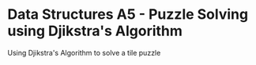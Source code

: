 # Data Structures A5 - Puzzle Solving using Djikstra's Algorithm

 Using Djikstra's Algorithm to solve a tile puzzle 